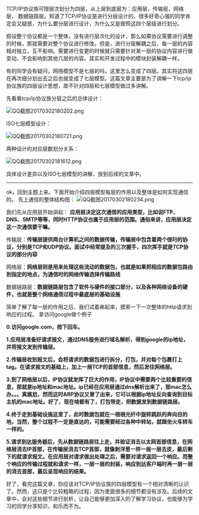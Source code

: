 TCP/IP协议族可按层次划分为四层，从上层到底层为：应用层，传输层，网络层， 数据链路层。知道了TCP/IP协议是进行分层设计的，很多好奇心强的同学肯定会又疑惑，为什么要分层进行设计，为什么又是按照这四个层级进行划分。

假设整个协议都是一个整体，没有进行层次化的设计，那么如果协议需要进行调整的时候，那就需要对整个协议进行修改。但是，进行分层解耦之后，每一层的内容相对独立，互不影响。需要进行变更的时候就只需要针对某一层的协议内容进行做变动，不会影响到其他几层的内容。其实和开发过程中的模块封装解耦一样。

有的同学会有疑问，网络模型不是七层的吗，这里怎么变成了四层。其实将这四层在再次细分划出去之后也就变成了七层模型。这篇文章主要是为了讲解一下tcp/ip协议族的四层设计思想，故不针对四层和七层模型做过多讲解。

先看看tcp/ip协议族分层之后的总体设计：

![QQ截图20170302180202.png](https://ooo.0o0.ooo/2017/03/02/58b7ede675dc4.png)

ISO七层模型设计：

![QQ截图20170302180721.png](https://ooo.0o0.ooo/2017/03/02/58b7ef75deeb9.png)

两种设计的对应层数划分关系：

![QQ截图20170302181612.png](https://ooo.0o0.ooo/2017/03/02/58b7f1046b3ec.png)

具体设计差异以及ISO七层模型的讲解，放到后续的文章中。

---
ok，回到主题上来。下面开始介绍四层模型每层的作用以及整体是如何实现通信的。
先上通信的整体结构图：
![QQ截图20170302180234.png](https://ooo.0o0.ooo/2017/03/02/58b7ede6961c2.png)

我们先从应用层开始讲起：
**应用层决定这次通信的应用类型，比如说FTP、DNS、SMTP等等，同时HTTP协议也属于应用层的范围。通俗来讲，应用层决定这一次通信要干嘛。**

传输层：**传输层提供两台计算机之间的数据传输，传输层中包含着两个很叼的协议，分别是TCP和UDP协议。面试中经常提及的三次握手，四次挥手就是TCP协议的部分内容**

网络层：**网络层则是用来处理这些流动的数据包，也就是如果把相应的数据包路由到指定的地点，为通信时的网络传输选择传输路线**

数据链路层：**数据链路层包含了软件与硬件的接口部分，以及各种网络设备的硬件，也就是整个网络通信过程中最底层的基础设施**

简单了解了每一层的作用之后，我们试着串起来，摸索一下一次整体的http请求到响应的过程。
拿访问google做个例子

**0.访问google.com，按下回车。**

**1.应用层准备好请求报文，通过DNS服务进行域名解析，得到google的ip地址，并将报文发到传输层。**

**2.传输层收到报文后，会将请求的数据包进行拆分，打包，并对每个包裹打上tag。在请求报文的基础上，加上一层TCP的首部信息，然后发往网络层。**

**3.到了网络层以后，IP协议就发挥了巨大的作用，IP协议中需要两个比较重要的信息，那就是ip地址和mac地址。ip已经在应用层通过dns解析出来了，那mac怎么办。。。真尴尬，然而这时ARP协议又冒了出来，它可以根据ip地址反向查询到目标主机的mac地址。好了，现在啥都有了，打包带走，把数据发到数据链路层。**

**4.终于走到基础设施这里了，此时数据包就在一根根光纤中旋转跳跃的奔向目的地，当然，整个过程不一定是直达的，可能需要经过各种中转站，就跟坐火车转车一样的。**

**5.请求到达服务器后，先从数据链路层往上走，并验证消去以太网首部信息，在网络层消去IP首部，在传输层消去TCP首部，就像剥洋葱一样一层一层去皮，最后剩下的就请求报文。在应用层对请求做出处理之后，需要对请求返回一个响应。而整个响应的传输过程就和请求一样，一层一层的封装，响应到达客户端时再一层一层的消去首部，最后呈现响应的结果。**

好了，看完这篇文章，你应该对TCP/IP协议族的四层模型有一个相对清晰的认识了。然而，这只是个比较粗略的过程，因为里面很多的细节都没有涉及。后续的文章中，会对这些细节进行剖析，让自己能够更加深入的了解学习协议，也能够为学习的同学分享知识，和乐而不为。

